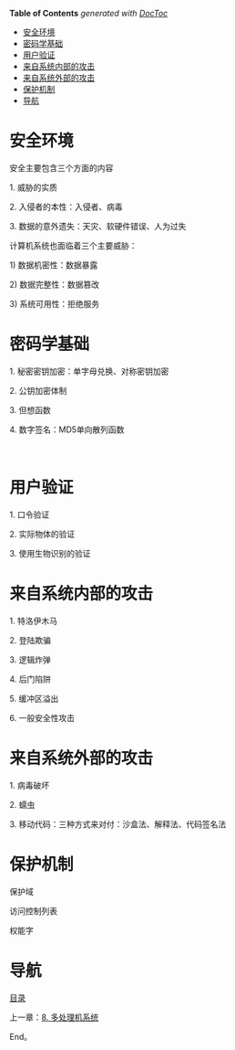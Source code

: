<!-- START doctoc generated TOC please keep comment here to allow auto update -->
<!-- DON'T EDIT THIS SECTION, INSTEAD RE-RUN doctoc TO UPDATE -->
**Table of Contents**  *generated with [DocToc](https://github.com/thlorenz/doctoc)*

- [安全环境](#%E5%AE%89%E5%85%A8%E7%8E%AF%E5%A2%83)
- [密码学基础](#%E5%AF%86%E7%A0%81%E5%AD%A6%E5%9F%BA%E7%A1%80)
- [用户验证](#%E7%94%A8%E6%88%B7%E9%AA%8C%E8%AF%81)
- [来自系统内部的攻击](#%E6%9D%A5%E8%87%AA%E7%B3%BB%E7%BB%9F%E5%86%85%E9%83%A8%E7%9A%84%E6%94%BB%E5%87%BB)
- [来自系统外部的攻击](#%E6%9D%A5%E8%87%AA%E7%B3%BB%E7%BB%9F%E5%A4%96%E9%83%A8%E7%9A%84%E6%94%BB%E5%87%BB)
- [保护机制](#%E4%BF%9D%E6%8A%A4%E6%9C%BA%E5%88%B6)
- [导航](#%E5%AF%BC%E8%88%AA)

<!-- END doctoc generated TOC please keep comment here to allow auto update -->

# 安全环境

安全主要包含三个方面的内容

1. 威胁的实质

2. 入侵者的本性：入侵者、病毒

3. 数据的意外遗失：天灾、软硬件错误、人为过失

计算机系统也面临着三个主要威胁：

1) 数据机密性：数据暴露

2) 数据完整性：数据篡改

3) 系统可用性：拒绝服务


# 密码学基础

1. 秘密密钥加密：单字母兑换、对称密钥加密

2. 公钥加密体制

3. 但想函数

4. 数字签名：MD5单向散列函数

 

# 用户验证

1. 口令验证

2. 实际物体的验证

3. 使用生物识别的验证


# 来自系统内部的攻击

1. 特洛伊木马

2. 登陆欺骗

3. 逻辑炸弹

4. 后门陷阱

5. 缓冲区溢出

6. 一般安全性攻击
 

# 来自系统外部的攻击

1. 病毒破坏

2. 蠕虫

3. 移动代码：三种方式来对付：沙盒法、解释法、代码签名法


# 保护机制

保护域

访问控制列表

权能字

# 导航

[目录](README.md)

上一章：[8. 多处理机系统](8. 多处理机系统.md)

End。
